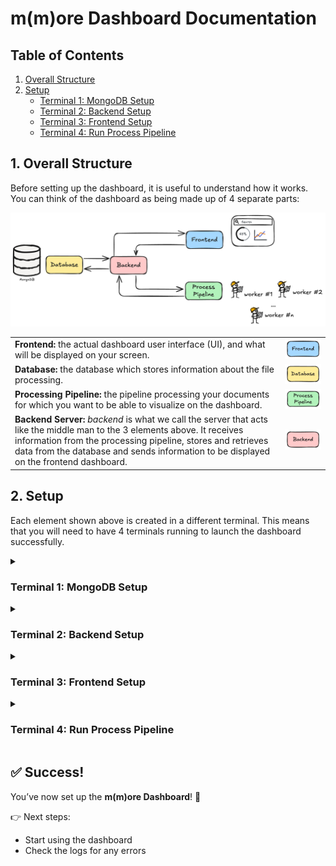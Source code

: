 # m(m)ore Dashboard Documentation

## Table of Contents
1. [Overall Structure](#1-overall-structure)  
2. [Setup](#2-setup)  
   - [Terminal 1: MongoDB Setup](#terminal-1-mongodb-setup)  
   - [Terminal 2: Backend Setup](#terminal-2-backend-setup)  
   - [Terminal 3: Frontend Setup](#terminal-3-frontend-setup)  
   - [Terminal 4: Run Process Pipeline](#terminal-4-run-process-pipeline)  


## 1. Overall Structure

Before setting up the dashboard, it is useful to understand how it works. You can think of the dashboard as being made up of 4 separate parts:

<p align="center">
  <img src="doc_images/image.png" width="1000">
</p>

|  |   |
|------------|---|
| **Frontend:** the actual dashboard user interface (UI), and what will be displayed on your screen. | ![Frontend](doc_images/image%201.png) |
| **Database:** the database which stores information about the file processing. | ![Database](doc_images/image%202.png) |
| **Processing Pipeline:** the pipeline processing your documents for which you want to be able to visualize on the dashboard. | ![Pipeline](doc_images/image%203.png) |
| **Backend Server:** *backend* is what we call the server that acts like the middle man to the 3 elements above. It receives information from the processing pipeline, stores and retrieves data from the database and sends information to be displayed on the frontend dashboard. | ![Backend](doc_images/image%204.png) |


## 2. Setup

Each element shown above is created in a different terminal. This means that you will need to have 4 terminals running to launch the dashboard successfully.

<details>
  <summary><h3>Terminal 1: MongoDB Setup</h3></summary>
  
Official documentation for MongoDB setup can be found [here](https://www.mongodb.com/docs/manual/tutorial/install-mongodb-on-ubuntu/) (Ubuntu 22.04 Jammy release). 

<p align="center">
  <img src="doc_images/image%205.png" width="500">
</p>

> ✏️ **Note:** These steps must be repeated each time you submit a new runai job. 

### Manual Setup Instructions

1. **Install required tools**

```bash
sudo apt-get install gnupg curl
```

- `gnupg`: Encryption tool for secure communication and data storage
- `curl`: Command-line tool for transferring data with URLs

2. **Add MongoDB's GPG Key**

```bash
curl -fsSL https://www.mongodb.org/static/pgp/server-8.0.asc | \
   sudo gpg -o /usr/share/keyrings/mongodb-server-8.0.gpg \
   --dearmor
```

This command:

- Downloads MongoDB's digital signature key
- Converts it to binary format
- Stores it in the system's keyring for package verification

3. **Add MongoDB Repository**

```bash
echo "deb [ arch=amd64,arm64 signed-by=/usr/share/keyrings/mongodb-server-8.0.gpg ] https://repo.mongodb.org/apt/ubuntu jammy/mongodb-org/8.0 multiverse" | sudo tee /etc/apt/sources.list.d/mongodb-org-8.0.list
```

This adds the official MongoDB repository to your package sources, specifically for Ubuntu 22.04 (Jammy).

4. **Install MongoDB**

```bash
sudo apt-get update
sudo apt-get install -y mongodb-org
sudo apt-get install -y mongodb-org=8.0.5 mongodb-org-database=8.0.5 mongodb-org-server=8.0.5 mongodb-mongosh mongodb-org-mongos=8.0.5 mongodb-org-tools=8.0.5
```

> ✏️ **Note**: You will be prompted to select your time zone during installation. If you are in Lausanne, enter '8' for Europe and then '63' for the timezone.

5. **Create Data Directory**

```bash
mkdir -p ~/mongodb
```

Creates a directory in root folder to store MongoDB data files. 

> 🚨 **Important**: This directory and all data will be deleted when the job terminates as the home directory is not persistent storage. 

6. **Start the MongoDB Server**

```bash
mongod --bind_ip_all --dbpath ~/mongodb
```

This starts MongoDB with the following configuration:

- `--bind_ip_all` : Accepts connections from any IP address
- `--dbpath ~/mongodb` : Specifies where MongoDB should store its data files

In your current terminal you should see MongoDB logs and messages appearing. This means that your terminal is successfully running the MongoDB server in your terminal. 

> 🚨 **Important**: Keep this terminal window open. MongoDB runs in the foreground and closing the terminal will shut down the server. 

> ✏️ **Note**: The server listens on port 27017 by default.

7. **Shutting down MongoDB**

To stop the MongoDB server, press `Ctrl + C` in the terminal where it's running. This initiates a clean shutdown.

### Automated Setup Script

For convenience, you can save the following bash script in your project directory and make it executable:

```bash
#!/bin/bash
# MongoDB startup script

# Install MongoDB if not already installed
which mongod > /dev/null # put the output into nothing 
if [ $? -ne 0 ]; then #If the exit status of the previous command is not 0
  echo "Installing MongoDB..."
  sudo apt-get update
  sudo apt-get install -y gnupg curl
  curl -fsSL https://www.mongodb.org/static/pgp/server-8.0.asc | \
    sudo gpg -o /usr/share/keyrings/mongodb-server-8.0.gpg \
    --dearmor
  echo "deb [ arch=amd64,arm64 signed-by=/usr/share/keyrings/mongodb-server-8.0.gpg ] https://repo.mongodb.org/apt/ubuntu jammy/mongodb-org/8.0 multiverse" | sudo tee /etc/apt/sources.list.d/mongodb-org-8.0.list
  sudo apt-get update
  sudo apt-get install -y mongodb-org
  sudo apt-get install -y mongodb-org=8.0.5 mongodb-org-database=8.0.5 mongodb-org-server=8.0.5 mongodb-mongosh mongodb-org-mongos=8.0.5 mongodb-org-tools=8.0.5
fi

# Create MongoDB data directory if it doesn't exist
mkdir -p ~/mongodb

# Start MongoDB
echo "Starting MongoDB..."
mongod --bind_ip_all --dbpath ~/mongodb
```

To use this script:

1. Save it as `start_mongodb.sh` in your project directory
2. Make it executable: `chmod +x start_mongodb.sh`
3. Run it each time you need MongoDB: `./start_mongodb.sh`

This script automatically checks if MongoDB is installed, installs it if needed, and starts the server.
</details>
<details> <summary><h3>Terminal 2: Backend Setup</h3></summary>

This backend serves as the bridge between the **database,** the **frontend** and **processing pipeline**, providing a clean API to interact with the data without direct database access.

<p align="center">
  <img src="doc_images/image%206.png" width="800">
</p>

### Setup Instructions

1. **Activate Virtual Environment** 

```bash
# If using venv (standard Python virtual environment)
source .venv/bin/activate
```

2. **Install Dependencies**

```bash
pip install -r src/mmore/dashboard/backend/backend_requirements.txt
```

3. **Configure MongoDB Connection**

```bash
export MONGODB_URL="mongodb://localhost:27017"
```

Sets the environment variable to tell the backend how to connect to MongoDB instance

> 🚨 **Important**: Your MongoDB server should be active before starting the backend.

4. **Start the Backend Server**

Run the backend on port 8000

```bash
python -m uvicorn src.mmore.dashboard.backend.main:app --host 0.0.0.0 --port 8000
```

This command:

- Starts the Uvicorn ASGI server
- Loads the FastAPI application from the main.py file
- Binds it to all network interfaces (0.0.0.0)
- Makes it listen on port 8000

> 🚨 **Important**: Keep this terminal window open. The backend runs in the foreground and closing the terminal will shut down the server.

5. **Verify the Backend is Running**

You can check if the backend is running correctly by accessing [http://localhost:8000](http://localhost:8000). You should see a response like: `{"message": "Hello World"}`

For API documentation, visit [http://localhost:8000/docs](http://localhost:8000/docs). This will show the automatically all available endpoints.

---

The next step is to set up the frontend that will communicate with this backend to provide a user interface for monitoring and control.
</details>

<details> <summary><h3>Terminal 3: Frontend Setup</h3></summary>

This frontend serves as the user-facing component of the system, providing an  interface for monitoring and controlling the processing pipeline without requiring direct interaction with the database or backend code.

<p align="center">
  <img src="doc_images/image%207.png" width="1000">
</p>

1. **Load Node Version Manager**

```bash
source /usr/local/nvm/nvm.sh
```

This loads Node Version Manager (NVM) into your current shell session. NVM is necessary because the frontend requires a specific version of Node.js that differs from the default version installed on the system.

2. **Install and Activate Node.js Version 23** 

```bash
sudo -i # give root privileges 
nvm install 23
exit # exit root 
nvm use 23
```

This sequence:

- Starts a shell with root privileges (necessary for the installation)
- Uses NVM to install Node.js version 23
- Exits the root shell
- Sets version 23 as the active Node.js version for your current session
3. **Install Dependencies**

```bash
cd src/mmore/dashboard/frontend # navigte to frontend directory
npm install
```

This command uses NPM (Node Package Manager) to install all JavaScript dependencies defined in the package.json file. These are libraries and frameworks needed by the frontend.

4. **Configure Backend URL** 

```bash
export VITE_BACKEND_API_URL="http://localhost:8000"
```

Sets an environment variable that tells the frontend where to find the backend API. Vite (the build tool) will use this variable during development.

5. **Start Frontend Server**

```bash
npm run dev
```

Executes the development script defined in package.json, and starts a local development server for the frontend application. The terminal will show the URL where the frontend is available (typically [http://localhost:5173](http://localhost:5173/))
</details>

<details> <summary><h3>Terminal 4: Run Process Pipeline</h3></summary>

To complete the dashboard setup, you need to run a process module that will generate data for visualization in the UI. 

<p align="center">
  <img src="doc_images/image%208.png" width="1000">
</p>

1. **Modify Configuration File**

Update `config.yaml` to match the backend url:`dashboard_backend_url: http://localhost:8000` 

2. **Activate Virtual Environment** 

```bash
# If using venv (standard Python virtual environment)
source .venv/bin/activate
```

3. **Run the Process Module**

```bash
python -m src.mmore.processing.run_processor --config examples/process/config.yaml
```

4. **Monitor the Dashboard**

Once the process module is running, it will:
1. Process files from the input directory specified in the config
2. Send progress reports to the MongoDB database via the backend API
3. Update the dashboard UI in real-time

Return to your browser where the frontend is running to see the visualization of the processing progress.
</details>

###
## ✅ Success!
You’ve now set up the **m(m)ore Dashboard**! 🚀

👉 Next steps:  
- Start using the dashboard  
- Check the logs for any errors  